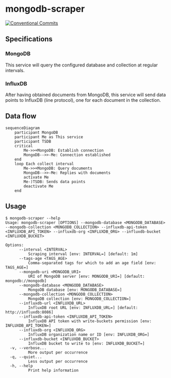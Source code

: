 # mongodb-scraper

[![Conventional Commits](https://img.shields.io/badge/Conventional%20Commits-1.0.0-yellow.svg)](https://conventionalcommits.org)

## Specifications

### MongoDB

This service will query the configured database and collection at regular intervals.

### InfluxDB

After having obtained documents from MongoDB, this service will send data points to InfluxDB (line protocol), one for each document in the collection.

## Data flow

```mermaid
sequenceDiagram
    participant MongoDB
    participant Me as This service
    participant TSDB
    critical
        Me->>+MongoDB: Establish connection
        MongoDB-->>-Me: Connection established
    end
    loop Each collect interval
        Me->>+MongoDB: Query documents
        MongoDB-->>-Me: Replies with documents
        activate Me
        Me-)TSDB: Sends data points
        deactivate Me
    end
```

## Usage

```ShellSession
$ mongodb-scraper --help
Usage: mongodb-scraper [OPTIONS] --mongodb-database <MONGODB_DATABASE> --mongodb-collection <MONGODB_COLLECTION> --influxdb-api-token <INFLUXDB_API_TOKEN> --influxdb-org <INFLUXDB_ORG> --influxdb-bucket <INFLUXDB_BUCKET>

Options:
      --interval <INTERVAL>
          Scraping interval [env: INTERVAL=] [default: 1m]
      --tags-age <TAGS_AGE>
          Comma-separated tags for which to add an age field [env: TAGS_AGE=]
      --mongodb-uri <MONGODB_URI>
          URI of MongoDB server [env: MONGODB_URI=] [default: mongodb://mongodb]
      --mongodb-database <MONGODB_DATABASE>
          MongoDB database [env: MONGODB_DATABASE=]
      --mongodb-collection <MONGODB_COLLECTION>
          MongoDB collection [env: MONGODB_COLLECTION=]
      --influxdb-url <INFLUXDB_URL>
          InfluxDB root URL [env: INFLUXDB_URL=] [default: http://influxdb:8086]
      --influxdb-api-token <INFLUXDB_API_TOKEN>
          InfluxDB API token with write-buckets permission [env: INFLUXDB_API_TOKEN=]
      --influxdb-org <INFLUXDB_ORG>
          InfluxDB organization name or ID [env: INFLUXDB_ORG=]
      --influxdb-bucket <INFLUXDB_BUCKET>
          InfluxDB bucket to write to [env: INFLUXDB_BUCKET=]
  -v, --verbose...
          More output per occurrence
  -q, --quiet...
          Less output per occurrence
  -h, --help
          Print help information
```
